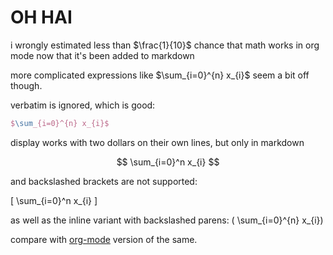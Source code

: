 # OH HAI

i wrongly estimated less than $\frac{1}{10}$ chance that math works in org mode now that it's been added to markdown

more complicated expressions like $\sum_{i=0}^{n} x_{i}$ seem a bit off though.

verbatim is ignored, which is good:

``` tex
$\sum_{i=0}^{n} x_{i}$
```

display works with two dollars on their own lines, but only in markdown

$$
\sum_{i=0}^n x_{i}
$$

and backslashed brackets are not supported:

\[
\sum_{i=0}^n x_{i}
\]

as well as the inline variant with backslashed parens: \( \sum_{i=0}^{n} x_{i}\)


compare with [org-mode](README.org) version of the same.
